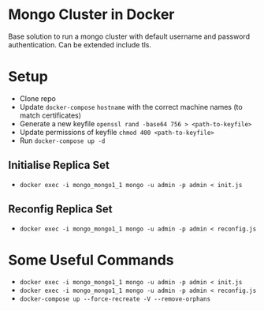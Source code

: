 # Mongo Cluster in Docker

Base solution to run a mongo cluster with default username and password authentication. Can be extended include tls.

# Setup
  - Clone repo
  - Update `docker-compose` `hostname` with the correct machine names (to match certificates)
  - Generate a new keyfile `openssl rand -base64 756 > <path-to-keyfile>` 
  - Update permissions of keyfile `chmod 400 <path-to-keyfile>`
  - Run `docker-compose up -d`

## Initialise Replica Set
  - `docker exec -i mongo_mongo1_1 mongo -u admin -p admin < init.js`

## Reconfig Replica Set
  - `docker exec -i mongo_mongo1_1 mongo -u admin -p admin < reconfig.js`

# Some Useful Commands
  - `docker exec -i mongo_mongo1_1 mongo -u admin -p admin < init.js`
  - `docker exec -i mongo_mongo1_1 mongo -u admin -p admin < reconfig.js`
  - `docker-compose up --force-recreate -V --remove-orphans`

